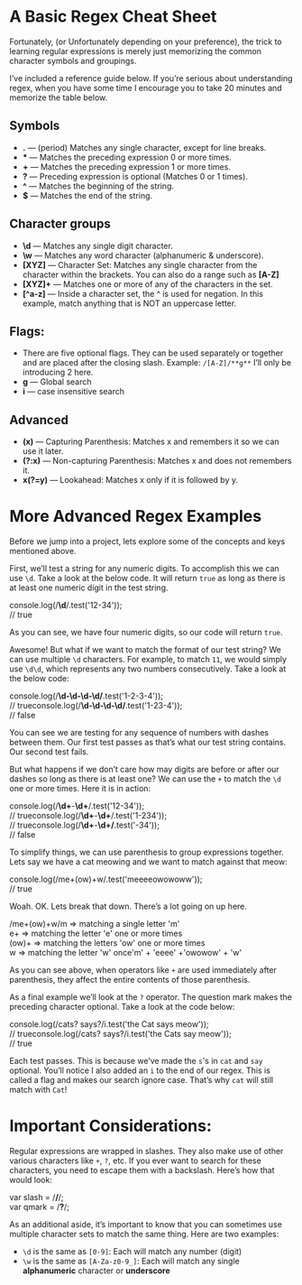 # A Basic Regex Cheat Sheet

Fortunately, (or Unfortunately depending on your preference), the trick to learning regular expressions is merely just memorizing the common character symbols and groupings.

I’ve included a reference guide below. If you’re serious about understanding regex, when you have some time I encourage you to take 20 minutes and memorize the table below.

## Symbols

- **.** — (period) Matches any single character, except for line breaks.
- **\*** — Matches the preceding expression 0 or more times.
- **+** — Matches the preceding expression 1 or more times.
- **?** — Preceding expression is optional (Matches 0 or 1 times).
- **^** — Matches the beginning of the string.
- **$** — Matches the end of the string.

## Character groups

- **\d** — Matches any single digit character.
- **\w** — Matches any word character (alphanumeric & underscore).
- **[XYZ]** — Character Set: Matches any single character from the character within the brackets. You can also do a range such as **[A-Z]**
- **[XYZ]+** — Matches one or more of any of the characters in the set.
- **[^a-z]** — Inside a character set, the ^ is used for negation. In this example, match anything that is NOT an uppercase letter.

## Flags:

- There are five optional flags. They can be used separately or together and are placed after the closing slash. Example: `/[A-Z]/**g**` I’ll only be introducing 2 here.
- **g** — Global search
- **i** — case insensitive search

## Advanced

- **(x)** — Capturing Parenthesis: Matches x and remembers it so we can use it later.
- **(?:x)** — Non-capturing Parenthesis: Matches x and does not remembers it.
- **x(?=y)** — Lookahead: Matches x only if it is followed by y.

# More Advanced Regex Examples

Before we jump into a project, lets explore some of the concepts and keys mentioned above.

First, we’ll test a string for any numeric digits. To accomplish this we can use `\d`. Take a look at the below code. It will return `true` as long as there is at least one numeric digit in the test string.

console.log(/**\d**/.test('12-34'));  
// true

As you can see, we have four numeric digits, so our code will return `true`.

Awesome! But what if we want to match the format of our test string? We can use multiple `\d` characters. For example, to match `11`, we would simply use `\d\d`, which represents any two numbers consecutively. Take a look at the below code:

console.log(/**\d-\d-\d-\d/**.test('1-2-3-4'));  
// trueconsole.log(/**\d-\d-\d-\d/**.test('1-23-4'));  
// false

You can see we are testing for any sequence of numbers with dashes between them. Our first test passes as that’s what our test string contains. Our second test fails.

But what happens if we don’t care how may digits are before or after our dashes so long as there is at least one? We can use the `+` to match the `\d` one or more times. Here it is in action:

console.log(/**\d+**-**\d+**/.test('12-34'));  
// trueconsole.log(/**\d+**-**\d+**/.test('1-234'));  
// trueconsole.log(/**\d+**-**\d+/**.test('-34'));  
// false

To simplify things, we can use parenthesis to group expressions together. Lets say we have a cat meowing and we want to match against that meow:

console.log(/me+(ow)+w/.test('meeeeowowoww'));  
// true

Woah. OK. Lets break that down. There’s a lot going on up here.

/me+(ow)+w/m => matching a single letter 'm'  
e+ => matching the letter 'e' one or more times  
(ow)+ => matching the letters 'ow' one or more times  
w => matching the letter 'w' once'm' + 'eeee' +'owowow' + 'w'

As you can see above, when operators like `+` are used immediately after parenthesis, they affect the entire contents of those parenthesis.

As a final example we’ll look at the `?` operator. The question mark makes the preceding character optional. Take a look at the code below:

console.log(/cats? says?/i.test('the Cat says meow'));  
// trueconsole.log(/cats? says?/i.test('the Cats say meow'));  
// true

Each test passes. This is because we’ve made the `s`'s in `cat` and `say` optional. You’ll notice I also added an `i` to the end of our regex. This is called a flag and makes our search ignore case. That’s why `cat` will still match with `Cat`!

# Important Considerations:

Regular expressions are wrapped in slashes. They also make use of other various characters like `+`, `?`, etc. If you ever want to search for these characters, you need to escape them with a backslash. Here’s how that would look:

var slash = /**\/**/;  
var qmark = /**\?**/;

As an additional aside, it’s important to know that you can sometimes use multiple character sets to match the same thing. Here are two examples:

- `\d` is the same as `[0-9]`: Each will match any number (digit)
- `\w` is the same as `[A-Za-z0-9_]`: Each will match any single **alphanumeric** character or **underscore**
